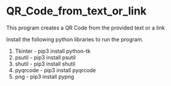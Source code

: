# QR_Code_from_text_or_link
This program creates a QR Code from the provided text or a link

Install the following python libraries to run the program.
1) Tkinter - pip3 install python-tk
2) psutil - pip3 install psutil
3) shutil - pip3 install shutil
4) pyqrcode - pip3 install pyqrcode
5) png - pip3 install pypng

